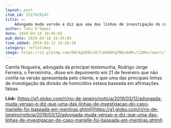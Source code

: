 ```yaml
---
layout: post
item_id: 2527629147
title: >-
    Advogada muda versão e diz que uma das linhas de investigação do caso Marielle foi baseada em mentiras
author: Tatu D'Oquei
date: 2019-03-18 19:45:03
pub_date: 2019-03-18 19:45:03
time_added: 2019-03-12 15:28:28
category: refletimos
image: https://s2.glbimg.com/EWlAgXEBCsdC7uk6KDhqTNbx84M=/1200x/smart/filters:cover():strip_icc()/s03.video.glbimg.com/x720/7449638.jpg
---
```


Camila Nogueira, advogada da principal testemunha, Rodrigo Jorge Ferreira, o Ferreirinha , disse em depoimento em 21 de fevereiro que não confia na versão apresentada pelo cliente, e que uma das principais linhas de investigação da divisão de homicídios estava baseada em afirmações falsas.

**Link:** [https://g1.globo.com/rj/rio-de-janeiro/noticia/2019/03/12/advogada-muda-versao-e-diz-que-uma-das-linhas-de-investigacao-do-caso-marielle-foi-baseada-em-mentiras.ghtml](https://g1.globo.com/rj/rio-de-janeiro/noticia/2019/03/12/advogada-muda-versao-e-diz-que-uma-das-linhas-de-investigacao-do-caso-marielle-foi-baseada-em-mentiras.ghtml)

